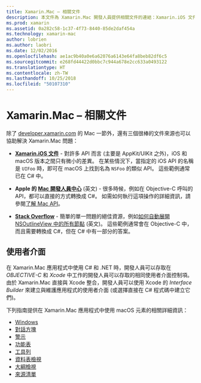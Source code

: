 ```yaml
---
title: Xamarin.Mac – 相關文件
description: 本文件為 Xamarin.Mac 開發人員提供相關文件的連結：Xamarin.iOS 文件、Apple Mac 開發人員中心，以及描述如何使用 Xamarin.Mac 建置使用者介面的各種指南。
ms.prod: xamarin
ms.assetid: 0a282c58-1c37-4f73-8440-85de2daf454a
ms.technology: xamarin-mac
author: lobrien
ms.author: laobri
ms.date: 12/02/2016
ms.openlocfilehash: ae1ac9b40a0e6a62076a6143e64fa8beb82df6c5
ms.sourcegitcommit: e268fd44422d0bbc7c944a678e2cc633a0493122
ms.translationtype: HT
ms.contentlocale: zh-TW
ms.lasthandoff: 10/25/2018
ms.locfileid: "50107310"
---
```

# <a name="xamarinmac-related-documentation"></a>Xamarin.Mac – 相關文件

除了 [developer.xamarin.com](~/mac/get-started/index.md) 的 Mac 一節外，還有三個很棒的文件來源也可以協助解決 Xamarin.Mac 問題：

- [**Xamarin.iOS 文件**](~/ios/get-started/index.md) - 對許多 API 而言 (主要是 AppKit/UIKit 之外)，iOS 和 macOS 版本之間只有微小的差異。 在某些情況下，當指定的 iOS API 的名稱是 `UIFoo` 時，即可在 macOS 上找到名為 `NSFoo` 的類似 API。 這些範例通常已在 C# 中。

- **Apple 的 [Mac 開發人員中心](https://developer.apple.com/devcenter/mac/)** \(英文\) - 很多時候，例如在 Objective-C 呼叫的 API，都可以直接的方式轉換成 C#。 如需如何執行這項操作的詳細資訊，請參閱[了解 Mac API](~/mac/app-fundamentals/mac-apis.md)。

- [**Stack Overflow**](http://stackoverflow.com/) - 簡單的單一問題的絕佳資源，例如[如何自動展開 NSOutlineView 中的所有節點](http://stackoverflow.com/questions/519751/nsoutlineview-auto-expand-all-nodes) \(英文\)。 這些範例通常會在 Objective-C 中，而且需要轉換成 C#，但在 C# 中有一部分的答案。

## <a name="user-interface"></a>使用者介面

在 Xamarin.Mac 應用程式中使用 C# 和 .NET 時，開發人員可以存取在 *OBJECTIVE-C* 和 *Xcode* 中工作的開發人員可以存取的相同使用者介面控制項。 由於 Xamarin.Mac 直接與 Xcode 整合，開發人員可以使用 Xcode 的 _Interface Builder_ 來建立與維護應用程式的使用者介面 (或選擇直接在 C# 程式碼中建立它們)。

下列指南提供在 Xamarin.Mac 應用程式中使用 macOS 元素的相關詳細資訊：

- [Windows](~/mac/user-interface/window.md)
- [對話方塊](~/mac/user-interface/dialog.md)
- [警示](~/mac/user-interface/alert.md)
- [功能表](~/mac/user-interface/menu.md)
- [工具列](~/mac/user-interface/toolbar.md)
- [資料表檢視](~/mac/user-interface/table-view.md)
- [大綱檢視](~/mac/user-interface/outline-view.md)
- [來源清單](~/mac/user-interface/source-list.md)
